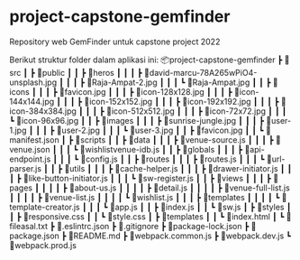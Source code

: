 # project-capstone-gemfinder
Repository web GemFinder untuk capstone project 2022

Berikut struktur folder dalam aplikasi ini: 
📦project-capstone-gemfinder
 ┣ 📂src
 ┃ ┣ 📂public
 ┃ ┃ ┣ 📂heros
 ┃ ┃ ┃ ┣ 📜david-marcu-78A265wPiO4-unsplash.jpg
 ┃ ┃ ┃ ┣ 📜Raja-Ampat-2.jpg
 ┃ ┃ ┃ ┗ 📜Raja-Ampat.jpg
 ┃ ┃ ┣ 📂icons
 ┃ ┃ ┃ ┣ 📜favicon.jpg
 ┃ ┃ ┃ ┣ 📜icon-128x128.jpg
 ┃ ┃ ┃ ┣ 📜icon-144x144.jpg
 ┃ ┃ ┃ ┣ 📜icon-152x152.jpg
 ┃ ┃ ┃ ┣ 📜icon-192x192.jpg
 ┃ ┃ ┃ ┣ 📜icon-384x384.jpg
 ┃ ┃ ┃ ┣ 📜icon-512x512.jpg
 ┃ ┃ ┃ ┣ 📜icon-72x72.jpg
 ┃ ┃ ┃ ┗ 📜icon-96x96.jpg
 ┃ ┃ ┣ 📂images
 ┃ ┃ ┃ ┣ 📜sunrise-jungle.jpg
 ┃ ┃ ┃ ┣ 📜user-1.jpg
 ┃ ┃ ┃ ┣ 📜user-2.jpg
 ┃ ┃ ┃ ┗ 📜user-3.jpg
 ┃ ┃ ┣ 📜favicon.jpg
 ┃ ┃ ┗ 📜manifest.json
 ┃ ┣ 📂scripts
 ┃ ┃ ┣ 📂data
 ┃ ┃ ┃ ┣ 📜venue-source.js
 ┃ ┃ ┃ ┣ 📜venue.json
 ┃ ┃ ┃ ┗ 📜wishlistvenue-idb.js
 ┃ ┃ ┣ 📂globals
 ┃ ┃ ┃ ┣ 📜api-endpoint.js
 ┃ ┃ ┃ ┗ 📜config.js
 ┃ ┃ ┣ 📂routes
 ┃ ┃ ┃ ┣ 📜routes.js
 ┃ ┃ ┃ ┗ 📜url-parser.js
 ┃ ┃ ┣ 📂utils
 ┃ ┃ ┃ ┣ 📜cache-helper.js
 ┃ ┃ ┃ ┣ 📜drawer-initiator.js
 ┃ ┃ ┃ ┣ 📜like-button-initiator.js
 ┃ ┃ ┃ ┗ 📜sw-register.js
 ┃ ┃ ┣ 📂views
 ┃ ┃ ┃ ┣ 📂pages
 ┃ ┃ ┃ ┃ ┣ 📜about-us.js
 ┃ ┃ ┃ ┃ ┣ 📜detail.js
 ┃ ┃ ┃ ┃ ┣ 📜venue-full-list.js
 ┃ ┃ ┃ ┃ ┣ 📜venue-list.js
 ┃ ┃ ┃ ┃ ┗ 📜wishlist.js
 ┃ ┃ ┃ ┣ 📂templates
 ┃ ┃ ┃ ┃ ┗ 📜template-creator.js
 ┃ ┃ ┃ ┗ 📜app.js
 ┃ ┃ ┣ 📜index.js
 ┃ ┃ ┗ 📜sw.js
 ┃ ┣ 📂styles
 ┃ ┃ ┣ 📜responsive.css
 ┃ ┃ ┗ 📜style.css
 ┃ ┣ 📂templates
 ┃ ┃ ┗ 📜index.html
 ┃ ┗ 📜fileasal.txt
 ┣ 📜.eslintrc.json
 ┣ 📜.gitignore
 ┣ 📜package-lock.json
 ┣ 📜package.json
 ┣ 📜README.md
 ┣ 📜webpack.common.js
 ┣ 📜webpack.dev.js
 ┗ 📜webpack.prod.js